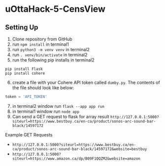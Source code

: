 # uOttaHack-5-CensView
 
## Setting Up
1. Clone repository from GitHub
2. run `npm install` in terminal1
3. run `python3 -m venv venv` in terminal2
4. run `. venv/bin/activate` in terminal2
5. run the following pip installs in terminal2
```
pip install Flask
pip install cohere
```
6. create a file with your Cohere API token called `dumby.py`. The contents of the file should look like below:
```python
token = 'API_TOKEN'
```
7. in terminal2 window run `flask --app app run`
8. in terminal1 window run `node app`
9. Can send a GET request to flask for array result `http://127.0.0.1:5000?siteurl=https://www.bestbuy.ca/en-ca/product/sonos-arc-sound-bar-black/14597172`

Example GET Requests
- `http://127.0.0.1:5000?siteurl=https://www.bestbuy.ca/en-ca/product/sonos-arc-sound-bar-black/14597172&website=bestbuy`
- `http://127.0.0.1:5000?siteurl=https://www.amazon.ca/dp/B09F1QQZM2&website=amazon`